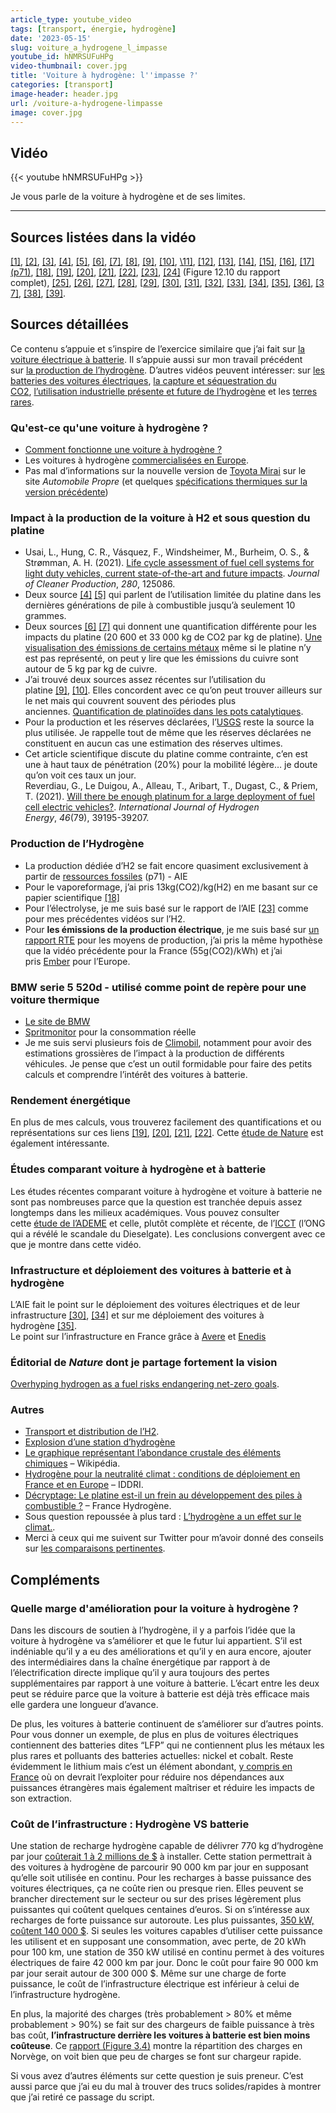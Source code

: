 ```yaml
---
article_type: youtube_video
tags: [transport, énergie, hydrogène]
date: '2023-05-15'
slug: voiture_a_hydrogene_l_impasse
youtube_id: hNMRSUFuHPg
video-thumbnail: cover.jpg
title: 'Voiture à hydrogène: l''impasse ?'
categories: [transport]
image-header: header.jpg
url: /voiture-a-hydrogene-limpasse
image: cover.jpg
---
```


## Vidéo

{{< youtube hNMRSUFuHPg >}}

Je vous parle de la voiture à hydrogène et de ses limites.

<hr>

## Sources listées dans la vidéo

[\[1\]](https://www.automobile-propre.com/voitures/toyota-mirai/), [\[2\]](https://toyota-cms-media.s3.amazonaws.com/wp-content/uploads/2019/09/2019_Mirai_Product_Information.pdf), [\[3\]](https://www.sciencedirect.com/science/article/pii/S0959652620351301), [\[4\]](https://fuelcellsworks.com/news/bosch-fuel-cells-need-1-10-platinum-used-in-current-fuel-cells/), [\[5\]](https://www.caradisiac.com/nouvelle-toyota-mirai-2021-le-pari-technologique-deuxieme-acte-186593.htm), [\[6\]](https://www.strategie.gouv.fr/sites/strategie.gouv.fr/files/atoms/files/fs-2020-na96-externalite-carbone-metaux-octobre.pdf), [\[7\]](https://ipa-news.de/assets/sustainability/Environmental%20Profile_LR.pdf), [\[8\]](https://elements.visualcapitalist.com/the-carbon-emissions-of-producing-energy-transition-metals-charted/), [\[9\]](https://newagemetals.com/platinum-fundamentals-and-its-role-for-a-greener-future/), [\[10\]](https://www.miningweekly.com/article/platinum-jewellery-continuing-to-drive-25-of-platinum-demand-2022-05-20), [\11\]](https://www.ocim.eu/fr/le-platine-et-les-platinoides-ont-largement-tire-leur-epingle-du-jeu-en-2020-quen-sera-t-il-pour-la-suite-2/), [\[12\]](https://pubs.usgs.gov/periodicals/mcs2023/mcs2023-platinum-group.pdf), [\[13\]](https://climobil.connecting-project.lu/), [\[14\]](https://www.ecologie.gouv.fr/sites/default/files/Info%20GES_Guide%20m%C3%A9thodo.pdf), [\[15\]](https://www.bmw.fr/fr/voiture-neuve.html#/results?filters=%7B%22MARKETING_SERIES%22%3A%5B%225%22%5D,%22MARKETING_MODEL_RANGE%22%3A%5B%225_G30%22,%225_G31%22%5D,%22ENGINE_TYPE%22%3A%5B%22DIESEL%22%5D,%22PURCHASE_ONLINE%22%3A%5Btrue%5D%7D), [\[16\]](https://www.spritmonitor.de/fr/apercu/6-BMW/38-5er.html?fueltype=1&constyear_s=2019&exactmodel=520d&powerunit=2), [\[17\](p71)](https://iea.blob.core.windows.net/assets/c5bc75b1-9e4d-460d-9056-6e8e626a11c4/GlobalHydrogenReview2022.pdf), [\[18\]](https://pubs.rsc.org/en/content/articlelanding/2019/EE/C8EE02079E), [\[19\]](https://traton.com/en/newsroom/press-releases/fraunhofer-analysis-battery-electric-trucks-advantage-over-hydrogen-trucks.html), [\[20\]](https://www.volkswagenag.com/en/news/stories/2019/08/hydrogen-or-battery--that-is-the-question.html), [\[21\]](https://www.transportenvironment.org/wp-content/uploads/2020/12/2020_12_Briefing_feasibility_study_renewables_decarbonisation.pdf), [\[22\]](https://www.fluxpower.com/blog/hydrogen-fuel-cell-efficiency-how-does-it-compare-to-lithium-ion), [\[23\]](https://www.iea.org/reports/the-future-of-hydrogen), [\[24\]](https://www.rte-france.com/analyses-tendances-et-prospectives/bilan-previsionnel-2050-futurs-energetiques) (Figure 12.10 du rapport complet), [\[25\]](https://ember-climate.org/insights/research/european-electricity-review-2022/), [\[26\]](https://lereveilleur.com/la-voiture-electrique-est-elle-ecologique/), [\[27\]](https://librairie.ademe.fr/changement-climatique-et-energie/4213-analyse-de-cycle-de-vie-relative-a-l-hydrogene.html), [\[28\]](https://theicct.org/sites/default/files/publications/Global-LCA-passenger-cars-jul2021_0.pdf), [[29\]](https://www.automobile-propre.com/voitures/tesla-model-s/fiche-technique/), [\[30\]](https://www.iea.org/reports/electric-vehicles), [\[31\]](https://www.avere-france.org/publication/barometre-82-107-points-de-recharge-ouverts-au-public-fin-decembre-2022/), [\[32\]](https://data.enedis.fr/pages/points-de-charge/), [\[33\]](https://www.h2-mobile.fr/stations-hydrogene/), [\[34\]](https://www.iea.org/reports/global-ev-outlook-2022/trends-in-electric-light-duty-vehicles), [\[35\]](https://iea.blob.core.windows.net/assets/c5bc75b1-9e4d-460d-9056-6e8e626a11c4/GlobalHydrogenReview2022.pdf), [\[36\]](https://www.transitionsenergies.com/combien-voitures-monde/), [\[37\]](https://www.autoplus.fr/environnement/vehicule-a-hydrogene-on-france-2022-552633.html#item=1), [\[38\]](https://www.nature.com/articles/s41558-021-01032-7), [\[39\]](https://www.nature.com/articles/d41586-022-03693-6).

## Sources détaillées

Ce contenu s’appuie et s’inspire de l’exercice similaire que j’ai fait sur [la voiture électrique à batterie](https://lereveilleur.com/la-voiture-electrique-est-elle-ecologique/). Il s’appuie aussi sur mon travail précédent sur [la production de l’hydrogène](https://www.youtube.com/watch?v=_sqYx8K_m9c). D’autres vidéos peuvent intéresser: sur [les batteries des voitures électriques](https://www.youtube.com/watch?v=xVroWRO0duI), [la capture et séquestration du CO2](https://www.youtube.com/watch?v=AQlqQEhVi1M), [l’utilisation industrielle présente et future de l’hydrogène](https://www.youtube.com/watch?v=NB9We5wwGPo) et les [terres rares](https://www.youtube.com/watch?v=OAyYSlMhgI4).

### Qu'est-ce qu'une voiture à hydrogène ?

- [Comment fonctionne une voiture à hydrogène ?](https://www.h2-mobile.fr/dossiers/fonctionnement-voiture-hydrogene-comment-ca-marche/)  
- Les voitures à hydrogène [commercialisées en Europe](https://www.h2-mobile.fr/vehicules/voiture-hydrogene/).  
- Pas mal d’informations sur la nouvelle version de [Toyota Mirai](https://www.automobile-propre.com/voitures/toyota-mirai/) sur le site _Automobile Propre_ (et quelques [spécifications thermiques sur la version précédente](https://toyota-cms-media.s3.amazonaws.com/wp-content/uploads/2019/09/2019_Mirai_Product_Information.pdf))

### Impact à la production de la voiture à H2 et sous question du platine

- Usai, L., Hung, C. R., Vásquez, F., Windsheimer, M., Burheim, O. S., & Strømman, A. H. (2021). [Life cycle assessment of fuel cell systems for light duty vehicles, current state-of-the-art and future impacts](https://www.sciencedirect.com/science/article/pii/S0959652620351301). _Journal of Cleaner Production_, _280_, 125086.  
- Deux source [\[4\]](https://fuelcellsworks.com/news/bosch-fuel-cells-need-1-10-platinum-used-in-current-fuel-cells/) [\[5\]](https://www.caradisiac.com/nouvelle-toyota-mirai-2021-le-pari-technologique-deuxieme-acte-186593.htm) qui parlent de l’utilisation limitée du platine dans les dernières générations de pile à combustible jusqu’à seulement 10 grammes.  
- Deux sources [\[6\]](https://www.strategie.gouv.fr/sites/strategie.gouv.fr/files/atoms/files/fs-2020-na96-externalite-carbone-metaux-octobre.pdf) [\[7\]](https://ipa-news.de/assets/sustainability/Environmental%20Profile_LR.pdf) qui donnent une quantification différente pour les impacts du platine (20 600 et 33 000 kg de CO2 par kg de platine). [Une visualisation des émissions de certains métaux](https://elements.visualcapitalist.com/the-carbon-emissions-of-producing-energy-transition-metals-charted/) même si le platine n’y est pas représenté, on peut y lire que les émissions du cuivre sont autour de 5 kg par kg de cuivre.  
- J’ai trouvé deux sources assez récentes sur l’utilisation du platine [\[9\]](https://newagemetals.com/platinum-fundamentals-and-its-role-for-a-greener-future/), [\[10\]](https://www.miningweekly.com/article/platinum-jewellery-continuing-to-drive-25-of-platinum-demand-2022-05-20). Elles concordent avec ce qu’on peut trouver ailleurs sur le net mais qui couvrent souvent des périodes plus anciennes. [Quantification de platinoïdes dans les pots catalytiques](https://www.ocim.eu/fr/le-platine-et-les-platinoides-ont-largement-tire-leur-epingle-du-jeu-en-2020-quen-sera-t-il-pour-la-suite-2/).  
- Pour la production et les réserves déclarées, l’[USGS](https://pubs.usgs.gov/periodicals/mcs2023/mcs2023-platinum-group.pdf) reste la source la plus utilisée. Je rappelle tout de même que les réserves déclarées ne constituent en aucun cas une estimation des réserves ultimes.  
- Cet article scientifique discute du platine comme contrainte, c’en est une à haut taux de pénétration (20%) pour la mobilité légère… je doute qu’on voit ces taux un jour.  
Reverdiau, G., Le Duigou, A., Alleau, T., Aribart, T., Dugast, C., & Priem, T. (2021). [Will there be enough platinum for a large deployment of fuel cell electric vehicles?](https://www.sciencedirect.com/science/article/abs/pii/S0360319921037022). _International Journal of Hydrogen Energy_, _46_(79), 39195-39207.

### Production de l’Hydrogène

- La production dédiée d’H2 se fait encore quasiment exclusivement à partir de [ressources fossiles](https://iea.blob.core.windows.net/assets/c5bc75b1-9e4d-460d-9056-6e8e626a11c4/GlobalHydrogenReview2022.pdf) (p71) - AIE
- Pour le vaporeformage, j’ai pris 13kg(CO2)/kg(H2) en me basant sur ce papier scientifique [\[18\]](https://pubs.rsc.org/en/content/articlelanding/2019/EE/C8EE02079E)
- Pour l’électrolyse, je me suis basé sur le rapport de l’AIE [\[23\]](https://www.iea.org/reports/the-future-of-hydrogen) comme pour mes précédentes vidéos sur l’H2.
- Pour __les émissions de la production électrique__, je me suis basé sur [un rapport RTE](https://www.rte-france.com/analyses-tendances-et-prospectives/bilan-previsionnel-2050-futurs-energetiques) pour les moyens de production, j’ai pris la même hypothèse que la vidéo précédente pour la France (55g(CO2)/kWh) et j’ai pris [Ember](https://ember-climate.org/insights/research/european-electricity-review-2022/) pour l’Europe.

### BMW serie 5 520d - utilisé comme point de repère pour une voiture thermique

- [Le site de BMW](https://www.bmw.fr/fr/voiture-neuve.html#/results?filters=%7B%22MARKETING_SERIES%22%3A%5B%225%22%5D,%22MARKETING_MODEL_RANGE%22%3A%5B%225_G30%22,%225_G31%22%5D,%22ENGINE_TYPE%22%3A%5B%22DIESEL%22%5D,%22PURCHASE_ONLINE%22%3A%5Btrue%5D%7D)  
- [Spritmonitor](https://www.spritmonitor.de/fr/apercu/6-BMW/38-5er.html?fueltype=1&constyear_s=2019&exactmodel=520d&powerunit=2) pour la consommation réelle  
- Je me suis servi plusieurs fois de [Climobil](https://climobil.connecting-project.lu/), notamment pour avoir des estimations grossières de l’impact à la production de différents véhicules. Je pense que c’est un outil formidable pour faire des petits calculs et comprendre l’intérêt des voitures à batterie.

### Rendement énergétique

En plus de mes calculs, vous trouverez facilement des quantifications et ou représentations sur ces liens [\[19\]](https://traton.com/en/newsroom/press-releases/fraunhofer-analysis-battery-electric-trucks-advantage-over-hydrogen-trucks.html), [\[20\]](https://www.volkswagenag.com/en/news/stories/2019/08/hydrogen-or-battery--that-is-the-question.html), [\[21\]](https://www.transportenvironment.org/wp-content/uploads/2020/12/2020_12_Briefing_feasibility_study_renewables_decarbonisation.pdf), [\[22\]](https://www.fluxpower.com/blog/hydrogen-fuel-cell-efficiency-how-does-it-compare-to-lithium-ion). Cette [étude de Nature](https://www.nature.com/articles/s41558-021-01032-7) est également intéressante.

### Études comparant voiture à hydrogène et à batterie

Les études récentes comparant voiture à hydrogène et voiture à batterie ne sont pas nombreuses parce que la question est tranchée depuis assez longtemps dans les milieux académiques. Vous pouvez consulter cette [étude de l’ADEME](https://librairie.ademe.fr/changement-climatique-et-energie/4213-analyse-de-cycle-de-vie-relative-a-l-hydrogene.html) et celle, plutôt complète et récente, de l’[ICCT](https://theicct.org/sites/default/files/publications/Global-LCA-passenger-cars-jul2021_0.pdf) (l’ONG qui a révélé le scandale du Dieselgate). Les conclusions convergent avec ce que je montre dans cette vidéo.

### Infrastructure et déploiement des voitures à batterie et à hydrogène

L’AIE fait le point sur le déploiement des voitures électriques et de leur infrastructure [\[30\]](https://www.iea.org/reports/electric-vehicles), [\[34\]](https://www.iea.org/reports/global-ev-outlook-2022/trends-in-electric-light-duty-vehicles) et sur me déploiement des voitures à hydrogène [\[35\]](https://iea.blob.core.windows.net/assets/c5bc75b1-9e4d-460d-9056-6e8e626a11c4/GlobalHydrogenReview2022.pdf).  
Le point sur l’infrastructure en France grâce à [Avere](https://www.avere-france.org/publication/barometre-82-107-points-de-recharge-ouverts-au-public-fin-decembre-2022/) et [Enedis](https://data.enedis.fr/pages/points-de-charge/)

### Éditorial de _Nature_ dont je partage fortement la vision

[Overhyping hydrogen as a fuel risks endangering net-zero goals](https://www.nature.com/articles/d41586-022-03693-6).

### Autres

- [Transport et distribution de l’H2](https://hydrogeneurope.eu/wp-content/uploads/2021/11/Tech-Overview_Hydrogen-Transport-Distribution.pdf).
- [Explosion d’une station d’hydrogène](https://www.automobile-propre.com/explosion-dune-station-dhydrogene-en-norvege-premiers-resultats-de-lenquete/)  
- [Le graphique représentant l’abondance crustale des éléments chimiques](https://fr.wikipedia.org/wiki/Abondance_des_%C3%A9l%C3%A9ments_dans_la_cro%C3%BBte_terrestre#/media/Fichier:Elemental_abundances_-_fr.svg) – Wikipédia.
- [Hydrogène pour la neutralité climat : conditions de déploiement en France et en Europe](https://www.iddri.org/sites/default/files/PDF/Publications/Catalogue%20Iddri/Etude/202201-ST0222-hydrogene_1.pdf) – IDDRI.
- [Décryptage: Le platine est-il un frein au développement des piles à combustible ?](https://s3.production.france-hydrogene.org/uploads/sites/4/2022/04/FH-Fiche-le-platine-est-il-un-frein-au-developpement-des-piles-a-combustible.pdf) – France Hydrogène.
- Sous question repoussée à plus tard : [L’hydrogène a un effet sur le climat.](https://energynews.biz/hydrogen-is-a-twice-as-potent-greenhouse-gas/).
- Merci à ceux qui me suivent sur Twitter pour m’avoir donné des conseils sur [les comparaisons pertinentes](https://twitter.com/Le_Reveilleur/status/1615664725680848896).

## Compléments

### Quelle marge d'amélioration pour la voiture à hydrogène ?

Dans les discours de soutien à l’hydrogène, il y a parfois l’idée que la
voiture à hydrogène va s’améliorer et que le futur lui appartient. S’il est
indéniable qu’il y a eu des améliorations et qu’il y en aura encore, ajouter
des intermédiaires dans la chaîne énergétique par rapport à de
l’électrification directe implique qu’il y aura toujours des pertes
supplémentaires par rapport à une voiture à batterie. L’écart entre les deux
peut se réduire parce que la voiture à batterie est déjà très efficace mais
elle gardera une longueur d’avance.

De plus, les voitures à batterie continuent de s’améliorer sur d’autres points.
Pour vous donner un exemple, de plus en plus de voitures électriques
contiennent des batteries dites “LFP” qui ne contiennent plus les métaux les
plus rares et polluants des batteries actuelles: nickel et cobalt. Reste
évidemment le lithium mais c’est un élément abondant, [y compris en
France](https://infoterre.brgm.fr/rapports/RP-68321-FR.pdf) où on devrait
l’exploiter pour réduire nos dépendances aux puissances étrangères mais
également maîtriser et réduire les impacts de son extraction.

### Coût de l’infrastructure : Hydrogène VS batterie

Une station de recharge hydrogène capable de délivrer 770 kg d’hydrogène par
jour [coûterait 1 à 2 millions de
$](https://www.hydrogen.energy.gov/pdfs/21002-hydrogen-fueling-station-cost.pdf) à
installer. Cette station permettrait à des voitures à hydrogène de parcourir 90
000 km par jour en supposant qu’elle soit utilisée en continu. Pour les
recharges à basse puissance des voitures électriques, ça ne coûte rien ou
presque rien. Elles peuvent se brancher directement sur le secteur ou sur des
prises légèrement plus puissantes qui coûtent quelques centaines d’euros. Si on
s’intéresse aux recharges de forte puissance sur autoroute. Les plus
puissantes, [350 kW, coûtent 140 000
$](https://propertymanagerinsider.com/how-much-do-commercial-dc-fast-chargers-cost-2/).
Si seules les voitures capables d’utiliser cette puissance les utilisent et en
supposant une consommation, avec perte, de 20 kWh pour 100 km, une station de
350 kW utilisé en continu permet à des voitures électriques de faire 42 000 km
par jour. Donc le coût pour faire 90 000 km par jour serait autour de 300 000
$. Même sur une charge de forte puissance, le coût de l’infrastructure
électrique est inférieur à celui de l’infrastructure hydrogène.  
  
En plus, la majorité des charges (très probablement > 80% et même probablement >
90%) se fait sur des chargeurs de faible puissance à très bas
coût, __l’infrastructure derrière les voitures à batterie est bien moins
coûteuse__. Ce [rapport (Figure
3.4)](https://www.nordicenergy.org/wordpress/wp-content/uploads/2018/05/NordicEVOutlook2018.pdf) montre
la répartition des charges en Norvège, on voit bien que peu de charges se font
sur chargeur rapide.

Si vous avez d’autres éléments sur cette question je suis preneur. C’est aussi
parce que j’ai eu du mal à trouver des trucs solides/rapides à montrer que j’ai
retiré ce passage du script.
